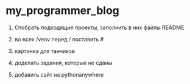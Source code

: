 # my_programmer_blog
1. Отобрать подходящие проекты, заполнить в них файлы README

2. во всех /venv перед / поставить #
3. картинка для танчиков
4. доделать задания, которые не сданы
5. добавить сайт на pythonanywhere
